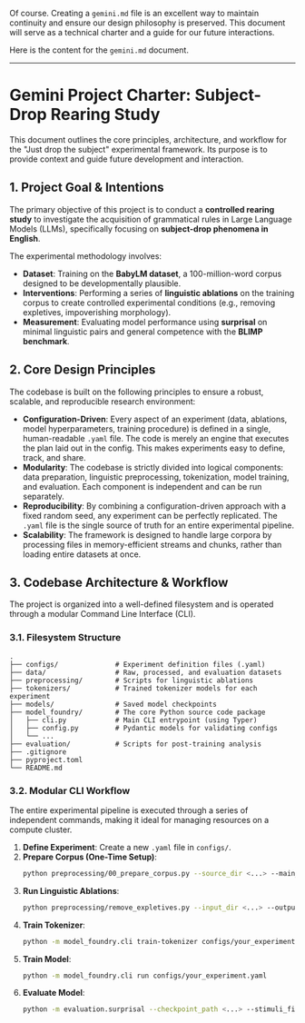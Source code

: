 Of course. Creating a `gemini.md` file is an excellent way to maintain continuity and ensure our design philosophy is preserved. This document will serve as a technical charter and a guide for our future interactions.

Here is the content for the `gemini.md` document.

-----

# Gemini Project Charter: Subject-Drop Rearing Study

This document outlines the core principles, architecture, and workflow for the "Just drop the subject" experimental framework. Its purpose is to provide context and guide future development and interaction.

## 1\. Project Goal & Intentions

The primary objective of this project is to conduct a **controlled rearing study** to investigate the acquisition of grammatical rules in Large Language Models (LLMs), specifically focusing on **subject-drop phenomena in English**.

The experimental methodology involves:

  * **Dataset**: Training on the **BabyLM dataset**, a 100-million-word corpus designed to be developmentally plausible.
  * **Interventions**: Performing a series of **linguistic ablations** on the training corpus to create controlled experimental conditions (e.g., removing expletives, impoverishing morphology).
  * **Measurement**: Evaluating model performance using **surprisal** on minimal linguistic pairs and general competence with the **BLIMP benchmark**.

## 2\. Core Design Principles

The codebase is built on the following principles to ensure a robust, scalable, and reproducible research environment:

  * **Configuration-Driven**: Every aspect of an experiment (data, ablations, model hyperparameters, training procedure) is defined in a single, human-readable `.yaml` file. The code is merely an engine that executes the plan laid out in the config. This makes experiments easy to define, track, and share.
  * **Modularity**: The codebase is strictly divided into logical components: data preparation, linguistic preprocessing, tokenization, model training, and evaluation. Each component is independent and can be run separately.
  * **Reproducibility**: By combining a configuration-driven approach with a fixed random seed, any experiment can be perfectly replicated. The `.yaml` file is the single source of truth for an entire experimental pipeline.
  * **Scalability**: The framework is designed to handle large corpora by processing files in memory-efficient streams and chunks, rather than loading entire datasets at once.

## 3\. Codebase Architecture & Workflow

The project is organized into a well-defined filesystem and is operated through a modular Command Line Interface (CLI).

### 3.1. Filesystem Structure

```
.
├── configs/              # Experiment definition files (.yaml)
├── data/                 # Raw, processed, and evaluation datasets
├── preprocessing/        # Scripts for linguistic ablations
├── tokenizers/           # Trained tokenizer models for each experiment
├── models/               # Saved model checkpoints
├── model_foundry/        # The core Python source code package
│   ├── cli.py            # Main CLI entrypoint (using Typer)
│   ├── config.py         # Pydantic models for validating configs
│   └── ...
├── evaluation/           # Scripts for post-training analysis
├── .gitignore
├── pyproject.toml
└── README.md
```

### 3.2. Modular CLI Workflow

The entire experimental pipeline is executed through a series of independent commands, making it ideal for managing resources on a compute cluster.

1.  **Define Experiment**: Create a new `.yaml` file in `configs/`.
2.  **Prepare Corpus (One-Time Setup)**:
    ```sh
    python preprocessing/00_prepare_corpus.py --source_dir <...> --main_output_dir <...> --pool_output_dir <...>
    ```
3.  **Run Linguistic Ablations**:
    ```sh
    python preprocessing/remove_expletives.py --input_dir <...> --output_dir <...> --replacement_pool_dir <...>
    ```
4.  **Train Tokenizer**:
    ```sh
    python -m model_foundry.cli train-tokenizer configs/your_experiment.yaml
    ```
5.  **Train Model**:
    ```sh
    python -m model_foundry.cli run configs/your_experiment.yaml
    ```
6.  **Evaluate Model**:
    ```sh
    python -m evaluation.surprisal --checkpoint_path <...> --stimuli_file <...>
    ```